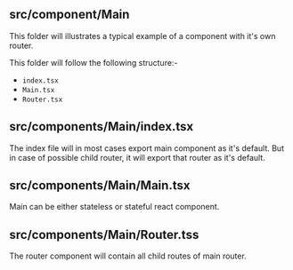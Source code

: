 ## src/component/Main

This folder will illustrates a typical example of a component with it's own router.

This folder will follow the following structure:-

- `index.tsx`
- `Main.tsx`
- `Router.tsx`

## src/components/Main/index.tsx

The index file will in most cases export main component as it's default. But in case of possible child router, it will export that router as it's default.

## src/components/Main/Main.tsx

Main can be either stateless or stateful react component.

## src/components/Main/Router.tss

The router component will contain all child routes of main router.
